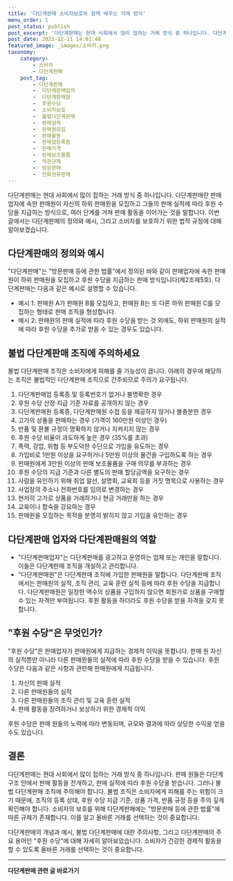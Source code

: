 ```yaml
---
title: '다단계판매 소비자보호와 함께 배우는 거래 방식'
menu_order: 1
post_status: publish
post_excerpt: '다단계판매는 현대 사회에서 많이 접하는 거래 방식 중 하나입니다. 다단계판매란 판매업자에 속한 판매원이 자신의 하위 판매원을 모집하고 그들의 판매 실적에 따라 후원 수당을 지급하는 방식으로, 여러 단계를 거쳐 판매 활동을 이어가는 것을 말합니다. 이번 글에서는 다단계판매의 정의와 예시, 그리고 소비자를 보호하기 위한 법적 규정에 대해 알아보겠습니다.'
post_date: 2023-12-11 14:01:48
featured_image: _images/소비자.png
taxonomy:
    category:
        - 소비자
        - 다단계판매
    post_tag:
        - 다단계판매
        -  다단계판매업자
        -  다단계판매원
        -  후원수당
        -  소비자보호
        -  불법다단계판매
        -  판매실적
        -  판매원모집
        -  판매활동
        -  판매업등록증
        -  판매가격
        -  판매보조물품
        -  약관규제
        -  방문판매
        -  전화권유판매
---
```



다단계판매는 현대 사회에서 많이 접하는 거래 방식 중 하나입니다. 다단계판매란 판매업자에 속한 판매원이 자신의 하위 판매원을 모집하고 그들의 판매 실적에 따라 후원 수당을 지급하는 방식으로, 여러 단계를 거쳐 판매 활동을 이어가는 것을 말합니다. 이번 글에서는 다단계판매의 정의와 예시, 그리고 소비자를 보호하기 위한 법적 규정에 대해 알아보겠습니다.

## 다단계판매의 정의와 예시

"다단계판매"는 "방문판매 등에 관한 법률"에서 정의된 바와 같이 판매업자에 속한 판매원이 하위 판매원을 모집하고 후원 수당을 지급하는 판매 방식입니다(제2조제5호). 다단계판매는 다음과 같은 예시로 설명할 수 있습니다.

- 예시 1: 판매원 A가 판매원 B를 모집하고, 판매원 B는 또 다른 하위 판매원 C를 모집하는 형태로 판매 조직을 형성합니다.
- 예시 2: 판매원의 판매 실적에 따라 후원 수당을 받는 것 외에도, 하위 판매원의 실적에 따라 후원 수당을 추가로 받을 수 있는 경우도 있습니다.

## 불법 다단계판매 조직에 주의하세요

불법 다단계판매 조직은 소비자에게 피해를 줄 가능성이 큽니다. 아래의 경우에 해당하는 조직은 불법적인 다단계판매 조직으로 간주되므로 주의가 요구됩니다.

1. 다단계판매업 등록증 및 등록번호가 없거나 불명확한 경우
2. 후원 수당 산정·지급 기준 자료를 공개하지 않는 경우
3. 다단계판매원 등록증, 다단계판매원 수첩 등을 제공하지 않거나 불충분한 경우
4. 고가의 상품을 판매하는 경우 (가격이 160만원 이상인 경우)
5. 반품 및 환불 규정이 명확하지 않거나 지켜지지 않는 경우
6. 후원 수당 비율이 과도하게 높은 경우 (35%를 초과)
7. 폭력, 강압, 위협 등 부도덕한 수단으로 가입을 유도하는 경우
8. 가입비로 1만원 이상을 요구하거나 5만원 이상의 물건을 구입하도록 하는 경우
9. 판매원에게 3만원 이상의 판매 보조물품을 구매 의무를 부과하는 경우
10. 후원 수당의 지급 기준과 다른 별도의 판매 할당금액을 요구하는 경우
11. 사람을 유인하기 위해 취업 알선, 설명회, 교육회 등을 거짓 명목으로 사용하는 경우
12. 사업장의 주소나 전화번호를 임의로 변경하는 경우
13. 현저히 고가로 상품을 거래하거나 현금 거래만을 하는 경우
14. 교육이나 합숙을 강요하는 경우
15. 판매원을 모집하는 목적을 분명히 밝히지 않고 가입을 유인하는 경우

## 다단계판매 업자와 다단계판매원의 역할

- "다단계판매업자"는 다단계판매를 광고하고 운영하는 업체 또는 개인을 말합니다. 이들은 다단계판매 조직을 개설하고 관리합니다.
- "다단계판매원"은 다단계판매 조직에 가입한 판매원을 말합니다. 다단계판매 조직에서는 판매원의 실적, 조직 관리, 교육 훈련 실적 등에 따라 후원 수당을 지급합니다. 다단계판매원은 일정한 액수의 상품을 구입하지 않으면 회원가로 상품을 구매할 수 있는 자격만 부여됩니다. 후원 활동을 하더라도 후원 수당을 받을 자격을 갖지 못합니다.

## "후원 수당"은 무엇인가?

"후원 수당"은 판매업자가 판매원에게 지급하는 경제적 이익을 뜻합니다. 판매 원 자신의 실적뿐만 아니라 다른 판매원들의 실적에 따라 후원 수당을 받을 수 있습니다. 후원 수당은 다음과 같은 사항과 관련해 판매원에게 지급됩니다.

1. 자신의 판매 실적
2. 다른 판매원들의 실적
3. 다른 판매원들의 조직 관리 및 교육 훈련 실적
4. 판매 활동을 장려하거나 보상하기 위한 경제적 이익

후원 수당은 판매 원들의 노력에 따라 변동되며, 규모와 결과에 따라 상당한 수익을 얻을 수도 있습니다.

## 결론

다단계판매는 현대 사회에서 많이 접하는 거래 방식 중 하나입니다. 판매 원들은 다단계 구조 안에서 판매 활동을 전개하고, 판매 실적에 따라 후원 수당을 받습니다. 그러나 불법 다단계판매 조직에 주의해야 합니다. 불법 조직은 소비자에게 피해를 주는 위험이 크기 때문에, 조직의 등록 상태, 후원 수당 지급 기준, 상품 가격, 반품 규정 등을 주의 깊게 확인해야 합니다. 소비자의 보호를 위해 다단계판매에는 "방문판매 등에 관한 법률"에 따른 규제가 존재합니다. 이를 알고 올바른 거래를 선택하는 것이 중요합니다.

다단계판매의 개념과 예시, 불법 다단계판매에 대한 주의사항, 그리고 다단계판매의 주요 용어인 "후원 수당"에 대해 자세히 알아보았습니다. 소비자가 건강한 경제적 활동을 할 수 있도록 올바른 거래를 선택하는 것이 중요합니다.
<!-- wp:separator -->
<hr class="wp-block-separator has-alpha-channel-opacity"/>
<!-- /wp:separator -->

<!-- wp:group {"backgroundColor":"base","layout":{"type":"constrained"}} -->
<div class="wp-block-group has-base-background-color has-background"><!-- wp:paragraph {"align":"center","fontSize":"medium"} -->
<p class="has-text-align-center has-large-font-size"><strong>다단계판매 관련 글 바로가기</strong></p>
<!-- /wp:paragraph -->


<!-- wp:latest-posts
{"categories":[{"id":30694,"count":19,"description":"","link":"https://uknowlaw.com/category/%eb%8b%a4%eb%8b%a8%ea%b3%84%ed%8c%90%eb%a7%a4/","name":"다단계판매","slug":"다단계판매","taxonomy":"category","parent":0,"meta":[],"_links":{"self":[{"href":"https://uknowlaw.com/wp-json/wp/v2/categories/30694"}],"collection":[{"href":"https://uknowlaw.com/wp-json/wp/v2/categories"}],"about":[{"href":"https://uknowlaw.com/wp-json/wp/v2/taxonomies/category"}],"wp:post_type":[{"href":"https://uknowlaw.com/wp-json/wp/v2/posts?categories=30694"}],"curies":[{"name":"wp","href":"https://api.w.org/{rel}","templated":true}]}}],"postsToShow":100,"excerptLength":28,"postLayout":"grid","columns":2,"featuredImageAlign":"left","featuredImageSizeSlug":"large","fontSize":"small"} /--></div>
<!-- /wp:group -->